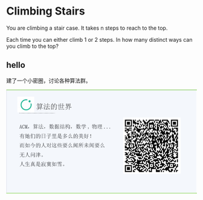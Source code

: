 # Climbing Stairs

You are climbing a stair case. It takes n steps to reach to the top.  

Each time you can either climb 1 or 2 steps. In how many distinct ways can you climb to the top?  



## hello

建了一个小密圈，讨论各种算法群。  

![小密圈](/images/suanfa_xiaomiquan.jpg)

